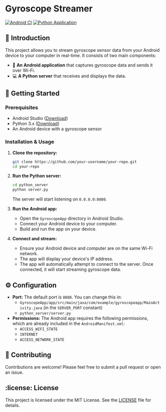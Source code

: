 # Gyroscope Streamer

[![Android CI](https://github.com/your-username/your-repo/actions/workflows/android.yml/badge.svg)](https://github.com/your-username/your-repo/actions/workflows/android.yml)
[![Python Application](https://github.com/your-username/your-repo/actions/workflows/python-app.yml/badge.svg)](https://github.com/your-username/your-repo/actions/workflows/python-app.yml)

## :wave: Introduction

This project allows you to stream gyroscope sensor data from your Android device to your computer in real-time. It consists of two main components:

-   :iphone: **An Android application** that captures gyroscope data and sends it over Wi-Fi.
-   :computer: **A Python server** that receives and displays the data.

## :rocket: Getting Started

### Prerequisites

-   Android Studio ([Download](https://developer.android.com/studio))
-   Python 3.x ([Download](https://www.python.org/downloads/))
-   An Android device with a gyroscope sensor

### Installation & Usage

1.  **Clone the repository:**

    ```bash
    git clone https://github.com/your-username/your-repo.git
    cd your-repo
    ```

2.  **Run the Python server:**

    ```bash
    cd python_server
    python server.py
    ```

    The server will start listening on `0.0.0.0:8080`.

3.  **Run the Android app:**
    -   Open the `GyroscopeApp` directory in Android Studio.
    -   Connect your Android device to your computer.
    -   Build and run the app on your device.

4.  **Connect and stream:**
    -   Ensure your Android device and computer are on the same Wi-Fi network.
    -   The app will display your device's IP address.
    -   The app will automatically attempt to connect to the server. Once connected, it will start streaming gyroscope data.

## :gear: Configuration

-   **Port:** The default port is `8080`. You can change this in:
    -   `GyroscopeApp/app/src/main/java/com/example/gyroscopeapp/MainActivity.java` (in the `SERVER_PORT` constant)
    -   `python_server/server.py`
-   **Permissions:** The Android app requires the following permissions, which are already included in the `AndroidManifest.xml`:
    -   `ACCESS_WIFI_STATE`
    -   `INTERNET`
    -   `ACCESS_NETWORK_STATE`

## :handshake: Contributing

Contributions are welcome! Please feel free to submit a pull request or open an issue.

## :license: License

This project is licensed under the MIT License. See the [LICENSE](LICENSE) file for details.
